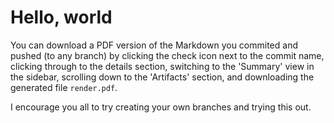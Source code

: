 # Hello, world

You can download a PDF version of the Markdown you commited and pushed (to any branch) by clicking the check icon next to the commit name, clicking through to the details section, switching to the 'Summary' view in the sidebar, scrolling down to the 'Artifacts' section, and downloading the generated file `render.pdf`.

I encourage you all to try creating your own branches and trying this out.